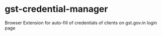 # gst-credential-manager
Browser Extension for auto-fill of credentials of clients on gst.gov.in login page
